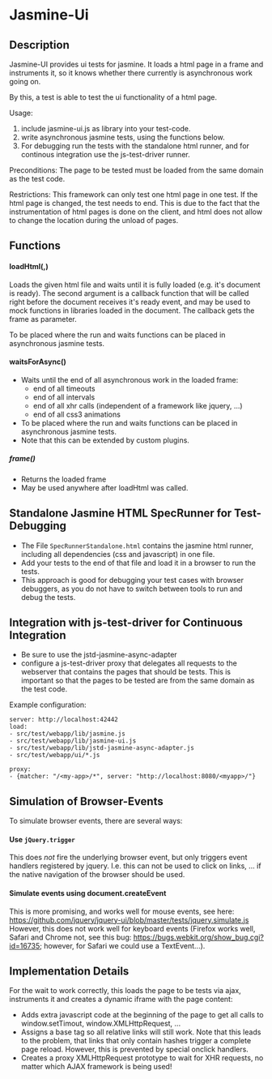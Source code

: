 Jasmine-Ui
=====================

Description
-------------

Jasmine-UI provides ui tests for jasmine. It loads a html page in a frame and instruments it,
so it knows whether there currently is asynchronous work going on.

By this, a test is able to test the ui functionality of a html page.

Usage:

1. include jasmine-ui.js as library into your test-code.
2. write asynchronous jasmine tests, using the functions below.
3. For debugging run the tests with the standalone html runner,
   and for continous integration use the js-test-driver runner.

Preconditions:
The page to be tested must be loaded from the same domain as the test code.

Restrictions:
This framework can only test one html page in one test. If the html page is changed,
the test needs to end. This is due to the fact that the instrumentation of html pages
is done on the client, and html does not allow to change the location during the unload
of pages.

Functions
-----------

#### loadHtml(<your-html-file>,<instrumentCallback>)
Loads the given html file and waits until it is fully loaded (e.g. it's document is ready).
The second argument is a callback function that will be called right before the document receives it's ready
event, and may be used to mock functions in libraries loaded in the document. The callback gets
the frame as parameter.

To be placed where the run and waits functions can be placed in asynchronous jasmine tests.

#### waitsForAsync()
* Waits until the end of all asynchronous work in the loaded frame:
    * end of all timeouts
    * end of all intervals
    * end of all xhr calls (independent of a framework like jquery, ...)
    * end of all css3 animations
* To be placed where the run and waits functions can be placed in asynchronous jasmine tests.
* Note that this can be extended by custom plugins.

##### frame()
* Returns the loaded frame
* May be used anywhere after loadHtml was called.

Standalone Jasmine HTML SpecRunner for Test-Debugging
------------
* The File `SpecRunnerStandalone.html` contains the jasmine html runner, including
  all dependencies (css and javascript) in one file.
* Add your tests to the end of that file and load it in a browser to run the tests.
* This approach is good for debugging your test cases with browser debuggers, as
  you do not have to switch between tools to run and debug the tests.


Integration with js-test-driver for Continuous Integration
--------------
* Be sure to use the jstd-jasmine-async-adapter
* configure a js-test-driver proxy that delegates all requests to the webserver that contains
  the pages that should be tests. This is important so that the pages to be tested are
  from the same domain as the test code.

Example configuration:


    server: http://localhost:42442
    load:
    - src/test/webapp/lib/jasmine.js
    - src/test/webapp/lib/jasmine-ui.js
    - src/test/webapp/lib/jstd-jasmine-async-adapter.js
    - src/test/webapp/ui/*.js

    proxy:
    - {matcher: "/<my-app>/*", server: "http://localhost:8080/<myapp>/"}





Simulation of Browser-Events
-------

To simulate browser events, there are several ways:

#### Use `jQuery.trigger`
This does _not_ fire the underlying browser event, but only triggers
event handlers registered by jquery. I.e. this can not be used to click on links, ... if the
native navigation of the browser should be used.

#### Simulate events using document.createEvent
This is more promising, and works well for mouse events, see here:
https://github.com/jquery/jquery-ui/blob/master/tests/jquery.simulate.js
However, this does not work well for keyboard events (Firefox works well, Safari and Chrome not,
see this bug: https://bugs.webkit.org/show_bug.cgi?id=16735; however, for Safari we could use a TextEvent...).


Implementation Details
-----------
For the wait to work correctly, this loads the page to be tests via ajax,
instruments it and creates a dynamic iframe with the page content:

- Adds extra javascript code at the beginning of the page to
  get all calls to window.setTimout, window.XMLHttpRequest, ...
- Assigns a base tag so all relative links will still work. Note that this
  leads to the problem, that links that only contain hashes trigger a complete
  page reload. However, this is prevented by special onclick handlers.
- Creates a proxy XMLHttpRequest prototype to wait for XHR requests, no matter
  which AJAX framework is being used!
